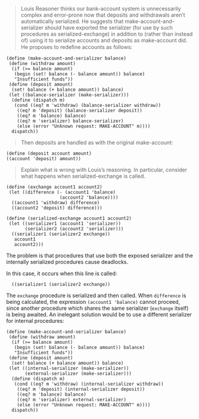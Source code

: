 > Louis Reasoner thinks our bank-account system is unnecessarily complex and
error-prone now that deposits and withdrawals aren’t automatically serialized.
He suggests that make-account-and-serializer should have exported the
serializer (for use by such procedures as serialized-exchange) in addition to
(rather than instead of) using it to serialize accounts and deposits as
make-account did. He proposes to redeﬁne accounts as follows:

```racket
(define (make-account-and-serializer balance)
 (define (withdraw amount)
  (if (>= balance amount)
   (begin (set! balance (- balance amount)) balance)
   "Insufficient funds"))
 (define (deposit amount)
  (set! balance (+ balance amount)) balance)
 (let ((balance-serializer (make-serializer)))
  (define (dispatch m)
   (cond ((eq? m 'withdraw) (balance-serializer withdraw))
    ((eq? m 'deposit) (balance-serializer deposit))
    ((eq? m 'balance) balance)
    ((eq? m 'serializer) balance-serializer)
    (else (error "Unknown request: MAKE-ACCOUNT" m))))
  dispatch))
```

> Then deposits are handled as with the original make-account:
```racket
(define (deposit account amount)
((account 'deposit) amount))
```
> Explain what is wrong with Louis’s reasoning. In particular, consider what
happens when serialized-exchange is called.

```racket
(define (exchange account1 account2)
 (let ((difference (- (account1 'balance)
                    (account2 'balance))))
  ((account1 'withdraw) difference)
  ((account2 'deposit) difference)))

(define (serialized-exchange account1 account2)
 (let ((serializer1 (account1 'serializer))
       (serializer2 (account2 'serializer)))
  ((serializer1 (serializer2 exchange))
   account1
   account2)))
```

The problem is that procedures that use both the exposed serializer and the
internally serialized procedures cause deadlocks.

In this case, it occurs when this line is called:
```racket
  ((serializer1 (serializer2 exchange))
```
The `exchange` procedure is serialized and then called. When `difference` is
being calculated, the expression `(account1 'balance)` cannot proceed, since
another procedure which shares the same serializer (`exchange` itself) is
being awaited.
An inelegant solution would be to use a different serializer for internal
procedures:
```racket
(define (make-account-and-serializer balance)
 (define (withdraw amount)
  (if (>= balance amount)
   (begin (set! balance (- balance amount)) balance)
   "Insufficient funds"))
 (define (deposit amount)
  (set! balance (+ balance amount)) balance)
 (let ((internal-serializer (make-serializer))
       (external-serializer (make-serializer)))
  (define (dispatch m)
   (cond ((eq? m 'withdraw) (internal-serializer withdraw))
    ((eq? m 'deposit) (internal-serializer deposit))
    ((eq? m 'balance) balance)
    ((eq? m 'serializer) external-serializer)
    (else (error "Unknown request: MAKE-ACCOUNT" m))))
  dispatch))
```
